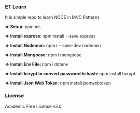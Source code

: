 ### ET Learn

It is simple repo to learn NODE in MVC Patterns

**=> Setup:**
npm init

**=> Install express:**
npm install --save express

**=> Install Nodemon:**
npm i --save-dev nodemon

**=> Install Mongoose:**
npm i mongoose

**=> Install Env File:**
npm i dotenv

**=> Install bcrypt to convert password to hash:**
npm install bcrypt

**=> Install Json Web Token:**
npm install jsonwebtoken

### License

Academic Free License v3.0

